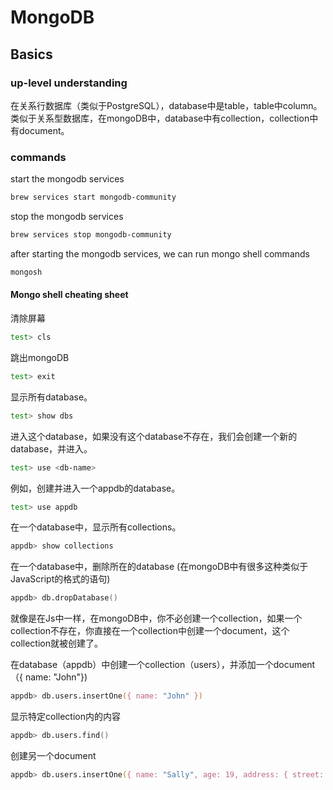 # MongoDB

## Basics

### up-level understanding

在关系行数据库（类似于PostgreSQL），database中是table，table中column。类似于关系型数据库，在mongoDB中，database中有collection，collection中有document。



### commands

start the mongodb services
```zsh
brew services start mongodb-community
```

stop the mongodb services
```zsh
brew services stop mongodb-community
```

after starting the mongodb services, we can run mongo shell commands
```zsh
mongosh
```
#### Mongo shell cheating sheet

清除屏幕
```zsh
test> cls
```

跳出mongoDB
```zsh
test> exit
```

显示所有database。
```zsh
test> show dbs
```

进入这个database，如果没有这个database不存在，我们会创建一个新的database，并进入。
```zsh
test> use <db-name>
```
例如，创建并进入一个appdb的database。
```zsh
test> use appdb
```

在一个database中，显示所有collections。
```zsh
appdb> show collections
```

在一个database中，删除所在的database (在mongoDB中有很多这种类似于JavaScript的格式的语句)
```zsh
appdb> db.dropDatabase()
```

就像是在Js中一样，在mongoDB中，你不必创建一个collection，如果一个collection不存在，你直接在一个collection中创建一个document，这个collection就被创建了。

在database（appdb）中创建一个collection（users），并添加一个document（{ name: "John"})
```zsh
appdb> db.users.insertOne({ name: "John" })
```

显示特定collection内的内容
```zsh
appdb> db.users.find()
```

创建另一个document
```zsh
appdb> db.users.insertOne({ name: "Sally", age: 19, address: { street: ""987 North St}, hobbies: ["Running"] })
```





